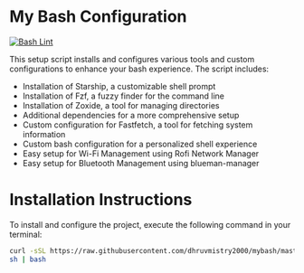 # My Bash Configuration

[![Bash Lint](https://github.com/dhruvmistry2000/mybash/actions/workflows/main.yml/badge.svg)](https://github.com/dhruvmistry2000/mybash/actions/workflows/main.yml)

This setup script installs and configures various tools and custom configurations to enhance your bash experience. The script includes:

* Installation of Starship, a customizable shell prompt
* Installation of Fzf, a fuzzy finder for the command line
* Installation of Zoxide, a tool for managing directories
* Additional dependencies for a more comprehensive setup
* Custom configuration for Fastfetch, a tool for fetching system information
* Custom bash configuration for a personalized shell experience
* Easy setup for Wi-Fi Management using Rofi Network Manager
* Easy setup for Bluetooth Management using blueman-manager

# Installation Instructions
To install and configure the project, execute the following command in your terminal:
```bash
curl -sSL https://raw.githubusercontent.com/dhruvmistry2000/mybash/master/setup.
sh | bash
```
